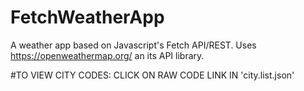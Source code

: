 # FetchWeatherApp
A weather app based on Javascript's Fetch API/REST. Uses https://openweathermap.org/ an its API library.


#TO VIEW CITY CODES: CLICK ON RAW CODE LINK IN 'city.list.json'
